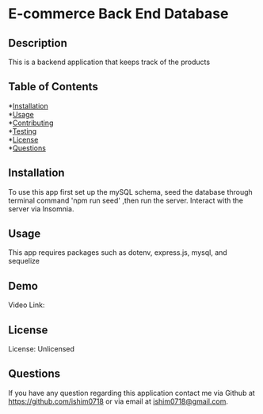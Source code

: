 
  # E-commerce Back End Database
  

  ## Description
  This is a backend application that keeps track of the products

  ## Table of Contents
  *[Installation](#installation)  
  *[Usage](#usage)  
  *[Contributing](#contributing)  
  *[Testing](#testing)  
  *[License](#license)  
  *[Questions](#questions)  

  ## Installation
  To use this app first set up the mySQL schema, seed the database through terminal command 'npm run seed' ,then run the server. Interact with the server via Insomnia.

  ## Usage
  This app requires packages such as dotenv, express.js, mysql, and sequelize

  ## Demo
  Video Link:
  

  ## License
  License: Unlicensed
  
  
  ## Questions
  If you have any question regarding this application contact me via Github at https://github.com/ishim0718 or via email at ishim0718@gmail.com.
